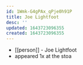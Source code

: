 ```yaml
---
id: 1Wmk-G4gPAx_qPje0h91P
title: Joe Lightfoot
desc: ''
updated: 1643723096355
created: 1643723096355
---
```



- [[person]] - Joe Lightfoot
- appeared 1x at the stoa

